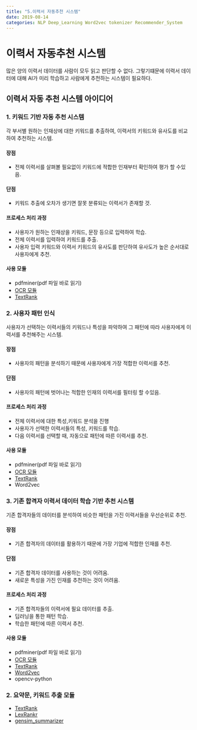 ```yaml
---
title: "5.이력서 자동추천 시스템"
date: 2019-08-14
categories: NLP Deep_Learning Word2vec tokenizer Recommender_System
---
```

# 이력서 자동추천 시스템
많은 양의 이력서 데이터를 사람이 모두 읽고 판단할 수 없다. 그렇기떄문에 이력서 데이터에 대해 AI가 미리 학습하고 사람에게 추천하는 시스템이 필요하다.
## 이력서 자동 추천 시스템 아이디어

### 1. 키워드 기반 자동 추천 시스템
각 부서별 원하는 인재상에 대한 키워드를 추출하여, 이력서의 키워드와 유사도를 비교하여 추천하는 시스템.

#### 장점
- 전체 이력서를 살펴볼 필요없이 키워드에 적합한 인재부터 확인하여 평가 할 수있음.

#### 단점
- 키워드 추출에 오차가 생기면 잘못 분류되는 이력서가 존재할 것.

#### 프로세스 처리 과정
- 사용자가 원하는 인재상을 키워드, 문장 등으로 입력하여 학습.
- 전체 이력서를 입력하여 키워드를 추출.
- 사용자 입력 키워드와 이력서 키워드의 유사도를 판단하여 유사도가 높은 순서대로 사용자에게 추천.

#### 사용 모듈
- pdfminer(pdf 파일 바로 읽기)
- [OCR 모듈](https://jeongmin-d.github.io/nlp/deep_learning/word2vec/tokenizer/recommender_system/OCR/)
- [TextRank](https://jeongmin-d.github.io/NLP_LInk/[summarize]TextRank.html)
### 2. 사용자 패턴 인식
사용자가 선택하는 이력서들의 키워드나 특성을 파악하여 그 패턴에 따라 사용자에게 이력서를 추천해주는 시스템.

#### 장점
- 사용자의 패턴을 분석하기 때문에 사용자에게 가장 적합한 이력서를 추천.

#### 단점
- 사용자의 패턴에 벗어나는 적합한 인재의 이력서를 필터링 할 수있음.

#### 프로세스 처리 과정
- 전체 이력서에 대한 특성,키워드 분석을 진행
- 사용자가 선택한 이력서들의 특성, 키워드를 학습.
- 다음 이력서를 선택할 때, 자동으로 패턴에 따른 이력서를 추천.

#### 사용 모듈
- pdfminer(pdf 파일 바로 읽기)
- [OCR 모듈](https://jeongmin-d.github.io/nlp/deep_learning/word2vec/tokenizer/recommender_system/OCR/)
- [TextRank](https://jeongmin-d.github.io/NLP_LInk/[summarize]TextRank.html)
- Word2vec

### 3. 기존 합격자 이력서 데이터 학습 기반 추천 시스템
기존 합격자들의 데이터를 분석하여 비슷한 패턴을 가진 이력서들을 우선순위로 추천.

#### 장점
- 기존 합격자의 데이터를 활용하기 때문에 가장 기업에 적합한 인재를 추천.

#### 단점
- 기존 합격자 데이터를 사용하는 것이 어려움.
- 새로운 특성을 가진 인재를 추천하는 것이 어려움.

#### 프로세스 처리 과정
- 기존 합격자들의 이력서에 필요 데이터를 추출.
- 딥러닝을 통한 패턴 학습.
- 학습한 패턴에 따른 이력서 추천.

#### 사용 모듈
- pdfminer(pdf 파일 바로 읽기)
- [OCR 모듈](https://jeongmin-d.github.io/nlp/deep_learning/word2vec/tokenizer/recommender_system/OCR/)
- [TextRank](https://jeongmin-d.github.io/NLP_LInk/[summarize]TextRank.html)
- [Word2vec](https://jeongmin-d.github.io/nlp/deep_learning/word2vec/Word2vec/)
- opencv-python

### 2. 요약문, 키워드 추출 모듈
- [TextRank](https://jeongmin-d.github.io/NLP_LInk/[summarize]TextRank.html)
- [LexRankr](https://jeongmin-d.github.io/NLP_LInk/[summarize]LexRankr.html)
- [gensim_summarizer](https://jeongmin-d.github.io/NLP_LInk/[summarize]gensim_summarizer.html)
